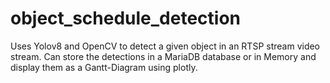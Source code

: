 # object_schedule_detection
Uses Yolov8 and OpenCV to detect a given object in an RTSP stream video stream. Can store the detections in a MariaDB database or in Memory and display them as a Gantt-Diagram using plotly.
